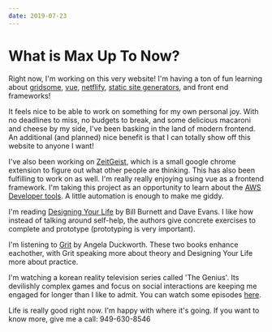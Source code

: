 ```yaml
---
date: 2019-07-23
---
```


# What is Max Up To Now?

Right now, I'm working on this very website! I'm having a ton of fun learning about [gridsome](https://gridsome.org/), [vue](https://vuejs.org/), [netflify](https://www.netlify.com/), [static site generators](https://www.staticgen.com/), and front end frameworks!

It feels nice to be able to work on something for my own personal joy. With no deadlines to miss, no budgets to break, and some delicious macaroni and cheese by my side, I've been basking in the land of modern frontend. An additional (and planned) nice benefit is that I can totally show off this website to anyone I want!

I've also been working on [ZeitGeist](https://github.com/ZeitgeistOrg), which is a small google chrome extension to figure out what other people are thinking. This has also been fulfilling to work on as well. I'm really really enjoying using vue as a frontend framework. I'm taking this project as an opportunity to learn about the [AWS Developer tools](https://aws.amazon.com/products/developer-tools/). A little automation is enough to make me giddy.

I'm reading [Designing Your Life](https://designingyour.life/the-book/) by Bill Burnett and Dave Evans. I like how instead of talking around self-help, the authors give concrete exercises to complete and prototype (prototyping is very important). 

I'm listening to [Grit](https://angeladuckworth.com/grit-book/) by Angela Duckworth. These two books enhance eachother, with Grit speaking more about theory and Designing Your Life more about practice.

I'm watching a korean reality television series called 'The Genius'. Its devilishly complex games and focus on social interactions are keeping me engaged for longer than I like to admit. You can watch some episodes [here](https://www.youtube.com/playlist?list=PL9suu7e7YWZ0rw06g9_cOi_cnzpeXeUCc).

Life is really good right now. I'm happy with where it's going. If you want to know more, give me a call: 949-630-8546


